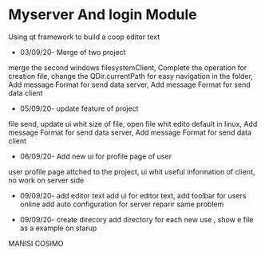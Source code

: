 # Myserver And login Module
Using qt framework to build a coop editor text

* 03/09/20- Merge of two project  

merge the second windows filesystemClient, 
Complete the operation for creation file, 
change the QDir.currentPath for easy navigation in the folder, 
Add message Format for send data server, 
Add message Format for send data client

* 05/09/20- update feature of project 

file send, 
update ui whit size of file, 
open file whit edito default in linux, 
Add message Format for send data server, 
Add message Format for send data client

* 06/09/20- Add new ui for profile page of user

user profile page attched to the project,
ui whit useful information of client,
no work on server side

* 09/09/20- add editor text 
add ui for editor text, add toolbar for users online
add auto configuration for server
reparir same problem 

* 09/09/20- create direcory 
add directory for each new use , 
show e file as a example on starup

MANISI COSIMO 

